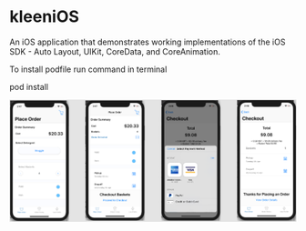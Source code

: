# kleeniOS
An iOS application that demonstrates working implementations of the iOS SDK - Auto Layout, UIKit, CoreData, and CoreAnimation.

To install podfile run command in terminal 

pod install 


![](/Screenshot5.png)

